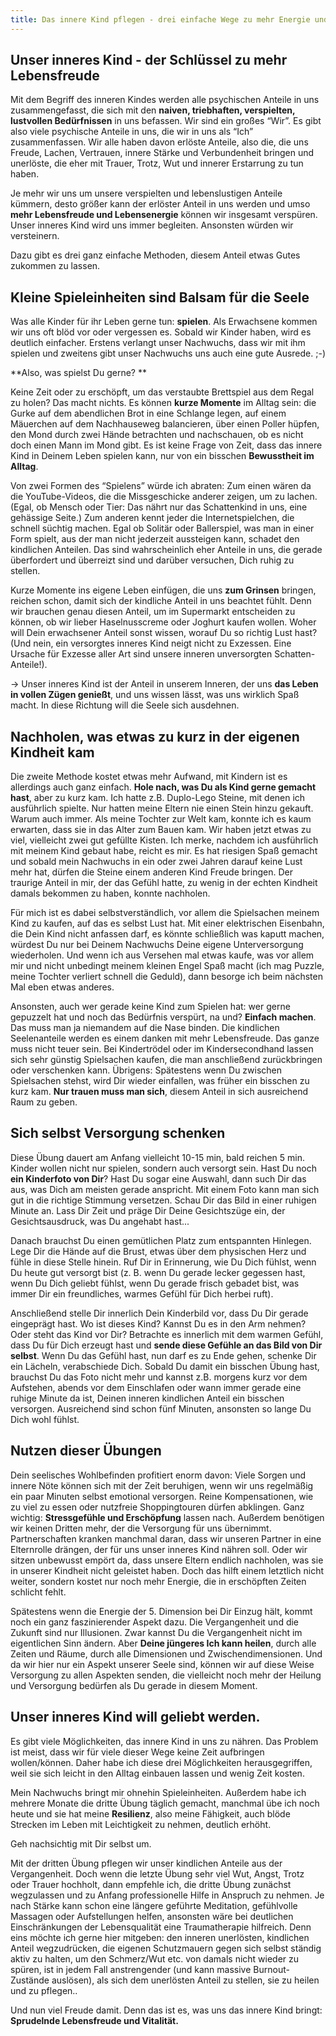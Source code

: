 ```yaml
---
title: Das innere Kind pflegen - drei einfache Wege zu mehr Energie und Lebensfreude
---
```


## Unser inneres Kind - der Schlüssel zu mehr Lebensfreude
Mit dem Begriff des inneren Kindes werden alle psychischen Anteile in uns zusammengefasst, die sich mit den **naiven, triebhaften, verspielten, lustvollen Bedürfnissen** in uns befassen. Wir sind ein großes “Wir”. Es gibt also viele psychische Anteile in uns, die wir in uns als “Ich” zusammenfassen. Wir alle haben davon erlöste Anteile, also die, die uns Freude, Lachen, Vertrauen, innere Stärke und Verbundenheit bringen und unerlöste, die eher mit Trauer, Trotz, Wut und innerer Erstarrung zu tun haben. 

Je mehr wir uns um unsere verspielten und lebenslustigen Anteile kümmern, desto größer kann der erlöster Anteil in uns werden und umso **mehr Lebensfreude und Lebensenergie** können wir insgesamt verspüren. Unser inneres Kind wird uns immer begleiten. Ansonsten würden wir versteinern. 

Dazu gibt es drei ganz einfache Methoden, diesem Anteil etwas Gutes zukommen zu lassen.

## Kleine Spieleinheiten sind Balsam für die Seele
Was alle Kinder für ihr Leben gerne tun: **spielen**. Als Erwachsene kommen wir uns oft blöd vor oder vergessen es. Sobald wir Kinder haben, wird es deutlich einfacher. Erstens verlangt unser Nachwuchs, dass wir mit ihm spielen und zweitens gibt unser Nachwuchs uns auch eine gute Ausrede. ;-) 

**Also, was spielst Du gerne? **

Keine Zeit oder zu erschöpft, um das verstaubte Brettspiel aus dem Regal zu holen? Das macht nichts. Es können **kurze Momente** im Alltag sein: die Gurke auf dem abendlichen Brot in eine Schlange legen, auf einem Mäuerchen auf dem Nachhauseweg balancieren, über einen Poller hüpfen, den Mond durch zwei Hände betrachten und nachschauen, ob es nicht doch einen Mann im Mond gibt. Es ist keine Frage von Zeit, dass das innere Kind in Deinem Leben spielen kann, nur von ein bisschen **Bewusstheit im Alltag**. 

Von zwei Formen des “Spielens” würde ich abraten: Zum einen wären da die YouTube-Videos, die die Missgeschicke anderer zeigen, um zu lachen. (Egal, ob Mensch oder Tier: Das nährt nur das Schattenkind in uns, eine gehässige Seite.) Zum anderen kennt jeder die Internetspielchen, die schnell süchtig machen. Egal ob Solitär oder Ballerspiel, was man in einer Form spielt, aus der man nicht jederzeit aussteigen kann, schadet den kindlichen Anteilen. Das sind wahrscheinlich eher Anteile in uns, die gerade überfordert und überreizt sind und darüber versuchen, Dich ruhig zu stellen. 

Kurze Momente ins eigene Leben einfügen, die uns **zum Grinsen** bringen, reichen schon, damit sich der kindliche Anteil in uns beachtet fühlt. Denn wir brauchen genau diesen Anteil, um im Supermarkt entscheiden zu können, ob wir lieber Haselnusscreme oder Joghurt kaufen wollen. Woher will Dein erwachsener Anteil sonst wissen, worauf Du so richtig Lust hast? (Und nein, ein versorgtes inneres Kind neigt nicht zu Exzessen. Eine Ursache für Exzesse aller Art sind unsere inneren unversorgten Schatten-Anteile!). 

→ Unser inneres Kind ist der Anteil in unserem Inneren, der uns **das Leben in vollen Zügen genießt**, und uns wissen lässt, was uns wirklich Spaß macht. In diese Richtung will die Seele sich ausdehnen. 

## Nachholen, was etwas zu kurz in der eigenen Kindheit kam
Die zweite Methode kostet etwas mehr Aufwand, mit Kindern ist es allerdings auch ganz einfach. **Hole nach, was Du als Kind gerne gemacht hast**, aber zu kurz kam. Ich hatte z.B. Duplo-Lego Steine, mit denen ich ausführlich spielte. Nur hatten meine Eltern nie einen Stein hinzu gekauft. Warum auch immer. Als meine Tochter zur Welt kam, konnte ich es kaum erwarten, dass sie in das Alter zum Bauen kam. Wir haben jetzt etwas zu viel, vielleicht zwei gut gefüllte Kisten. Ich merke, nachdem ich ausführlich mit meinem Kind  gebaut habe, reicht es mir. Es hat riesigen Spaß gemacht und sobald mein Nachwuchs in ein oder zwei Jahren darauf keine Lust mehr hat, dürfen die Steine einem anderen Kind Freude bringen. Der traurige Anteil in mir, der das Gefühl hatte, zu wenig in der echten Kindheit damals bekommen zu haben, konnte nachholen. 

Für mich ist es dabei selbstverständlich, vor allem die Spielsachen meinem Kind zu kaufen, auf das es selbst Lust hat. Mit einer elektrischen Eisenbahn, die Dein Kind nicht anfassen darf, es könnte schließlich was kaputt machen, würdest Du nur bei Deinem Nachwuchs Deine eigene Unterversorgung wiederholen. Und wenn ich aus Versehen mal etwas kaufe, was vor allem mir und nicht unbedingt meinem kleinen Engel Spaß macht (ich mag Puzzle, meine Tochter verliert schnell die Geduld), dann besorge ich beim nächsten Mal eben etwas anderes. 

Ansonsten, auch wer gerade keine Kind zum Spielen hat: wer gerne gepuzzelt hat und noch das Bedürfnis verspürt, na und? **Einfach machen**. Das muss man ja niemandem auf die Nase binden. Die kindlichen Seelenanteile werden es einem danken mit mehr Lebensfreude. Das ganze muss nicht teuer sein. Bei Kindertrödel oder im Kindersecondhand lassen sich sehr günstig Spielsachen kaufen, die man anschließend zurückbringen oder verschenken kann. Übrigens: Spätestens wenn Du zwischen Spielsachen stehst, wird Dir wieder einfallen, was früher ein bisschen zu kurz kam. **Nur trauen muss man sich**, diesem Anteil in sich ausreichend Raum zu geben. 


## Sich selbst Versorgung schenken
Diese Übung dauert am Anfang vielleicht 10-15 min, bald reichen 5 min. Kinder wollen nicht nur spielen, sondern auch versorgt sein. Hast Du noch **ein Kinderfoto von Dir**? Hast Du sogar eine Auswahl, dann such Dir das aus, was Dich am meisten gerade anspricht. Mit einem Foto kann man sich gut in die richtige Stimmung versetzen. Schau Dir das Bild in einer ruhigen Minute an. Lass Dir Zeit und präge Dir Deine Gesichtszüge ein, der Gesichtsausdruck, was Du angehabt hast...

Danach brauchst Du einen gemütlichen Platz zum entspannten Hinlegen. Lege Dir die Hände auf die Brust, etwas über dem physischen Herz und fühle in diese Stelle hinein. Ruf Dir in Erinnerung, wie Du Dich fühlst, wenn Du heute gut versorgt bist (z. B. wenn Du gerade lecker gegessen hast, wenn Du Dich geliebt fühlst, wenn Du gerade frisch gebadet bist, was immer Dir ein freundliches, warmes Gefühl für Dich herbei ruft). 

Anschließend stelle Dir innerlich Dein Kinderbild vor, dass Du Dir gerade eingeprägt hast. Wo ist dieses Kind? Kannst Du es in den Arm nehmen? Oder steht das Kind vor Dir? Betrachte es innerlich mit dem warmen Gefühl, dass Du für Dich erzeugt hast und **sende diese Gefühle an das Bild von Dir selbst**. Wenn Du das Gefühl hast, nun darf es zu Ende gehen, schenke Dir ein Lächeln, verabschiede Dich. Sobald Du damit ein bisschen Übung hast, brauchst Du das Foto nicht mehr und kannst z.B. morgens kurz vor dem Aufstehen, abends vor dem Einschlafen oder wann immer gerade eine ruhige Minute da ist, Deinen inneren kindlichen Anteil ein bisschen versorgen. Ausreichend sind schon fünf Minuten, ansonsten so lange Du Dich wohl fühlst. 

## Nutzen dieser Übungen
Dein seelisches Wohlbefinden profitiert enorm davon: Viele Sorgen und innere Nöte können sich mit der Zeit beruhigen, wenn wir uns regelmäßig ein paar Minuten selbst emotional versorgen. Reine Kompensationen, wie zu viel zu essen oder nutzfreie Shoppingtouren dürfen abklingen. Ganz wichtig: **Stressgefühle und Erschöpfung** lassen nach. Außerdem benötigen wir keinen Dritten mehr, der die Versorgung für uns übernimmt. Partnerschaften kranken manchmal daran, dass wir unseren Partner in eine Elternrolle drängen, der für uns unser inneres Kind nähren soll. Oder wir sitzen unbewusst empört da, dass unsere Eltern endlich nachholen, was sie in unserer Kindheit nicht geleistet haben. Doch das hilft einem letztlich nicht weiter, sondern kostet nur noch mehr Energie, die in erschöpften Zeiten schlicht fehlt. 

Spätestens wenn die Energie der 5. Dimension bei Dir Einzug hält, kommt noch ein ganz faszinierender Aspekt dazu. Die Vergangenheit und die Zukunft sind nur Illusionen. Zwar kannst Du die Vergangenheit nicht im eigentlichen Sinn ändern. Aber **Deine jüngeres Ich kann heilen**, durch alle Zeiten und Räume, durch alle Dimensionen und Zwischendimensionen. Und da wir hier nur ein Aspekt unserer Seele sind, können wir auf diese Weise Versorgung zu allen Aspekten senden, die vielleicht noch mehr der Heilung und Versorgung bedürfen als Du gerade in diesem Moment. 

## Unser inneres Kind will geliebt werden.
Es gibt viele Möglichkeiten, das innere Kind in uns zu nähren. Das Problem ist meist, dass wir für viele dieser Wege keine Zeit aufbringen wollen/können. Daher habe ich diese drei Möglichkeiten herausgegriffen, weil sie sich leicht in den Alltag einbauen lassen und wenig Zeit kosten. 

Mein Nachwuchs bringt mir ohnehin Spieleinheiten. Außerdem habe ich mehrere Monate die dritte Übung täglich gemacht, manchmal übe ich noch heute und sie hat meine **Resilienz**, also meine Fähigkeit, auch blöde Strecken im Leben mit Leichtigkeit zu nehmen, deutlich erhöht. 

Geh nachsichtig mit Dir selbst um.

Mit der dritten Übung pflegen wir unser kindlichen Anteile aus der Vergangenheit. 
Doch wenn die letzte Übung sehr viel Wut, Angst, Trotz oder Trauer hochholt, dann empfehle ich, die dritte Übung zunächst wegzulassen und zu Anfang professionelle Hilfe in Anspruch zu nehmen. Je nach Stärke kann schon eine längere geführte Meditation, gefühlvolle Massagen oder Aufstellungen helfen, ansonsten wäre bei deutlichen Einschränkungen der Lebensqualität eine Traumatherapie hilfreich. Denn eins möchte ich gerne hier mitgeben: den inneren unerlösten, kindlichen Anteil wegzudrücken, die eigenen Schutzmauern gegen sich selbst ständig aktiv zu halten, um den Schmerz/Wut etc. von damals nicht wieder zu spüren, ist in jedem Fall anstrengender (und kann massive Burnout-Zustände auslösen), als sich dem unerlösten Anteil zu stellen, sie zu heilen und zu pflegen.. 

Und nun viel Freude damit. Denn das ist es, was uns das innere Kind bringt: 
**Sprudelnde Lebensfreude und Vitalität.**
